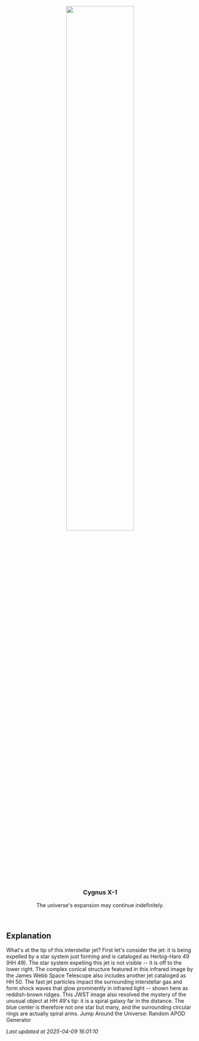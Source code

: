 <p align='center'>
    <img src='https://apod.nasa.gov/apod/image/2504/HH49_Webb_960.jpg' width='60%' />
    <h3 align="center">Cygnus X-1</h3>
    <p align="center">The universe's expansion may continue indefinitely.</p>
</p>
<br/>

Explanation
--
What's at the tip of this interstellar jet?  First let's consider the jet: it is being expelled by a star system just forming and is cataloged as Herbig-Haro 49 (HH 49).  The star system expelling this jet is not visible -- it is off to the lower right.  The complex conical structure featured in this infrared image by the James Webb Space Telescope also includes another jet cataloged as HH 50.  The fast jet particles impact the surrounding interstellar gas and form shock waves that glow prominently in infrared light -- shown here as reddish-brown ridges.  This JWST image also resolved the mystery of the unusual object at HH 49's tip: it is a spiral galaxy far in the distance.  The blue center is therefore not one star but many, and the surrounding circular rings are actually spiral arms.   Jump Around the Universe: Random APOD Generator


*Last updated at 2025-04-09 16:01:10*
